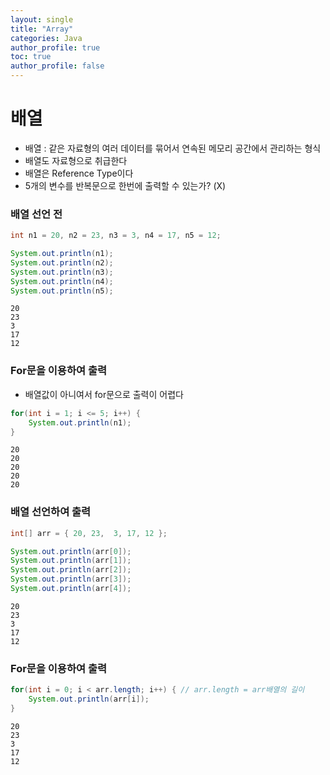 ```yaml
---
layout: single
title: "Array"
categories: Java
author_profile: true
toc: true
author_profile: false
---
```


# 배열

- 배열 : 같은 자료형의 여러 데이터를 묶어서 연속된 메모리 공간에서 관리하는 형식
- 배열도 자료형으로 취급한다
- 배열은 Reference Type이다
- 5개의 변수를 반복문으로 한번에 출력할 수 있는가? (X)

### 배열 선언 전


```Java
int n1 = 20, n2 = 23, n3 = 3, n4 = 17, n5 = 12;

System.out.println(n1);
System.out.println(n2);
System.out.println(n3);
System.out.println(n4);
System.out.println(n5);
```

    20
    23
    3
    17
    12
    

### For문을 이용하여 출력

- 배열값이 아니여서 for문으로 출력이 어렵다


```Java
for(int i = 1; i <= 5; i++) {
    System.out.println(n1);
}
```

    20
    20
    20
    20
    20
    

### 배열 선언하여 출력


```Java
int[] arr = { 20, 23,  3, 17, 12 };

System.out.println(arr[0]);
System.out.println(arr[1]);
System.out.println(arr[2]);
System.out.println(arr[3]);
System.out.println(arr[4]);

```

    20
    23
    3
    17
    12
    

### For문을 이용하여 출력


```Java
for(int i = 0; i < arr.length; i++) { // arr.length = arr배열의 길이
	System.out.println(arr[i]);
}
```

    20
    23
    3
    17
    12
    
